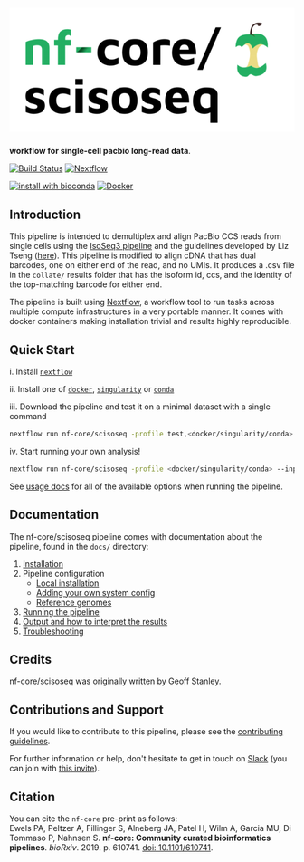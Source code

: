 # ![nf-core/scisoseq](docs/images/nf-core-scisoseq_logo.png)

**workflow for single-cell pacbio long-read data**.

[![Build Status](https://travis-ci.com/nf-core/scisoseq.svg?branch=master)](https://travis-ci.com/nf-core/scisoseq)
[![Nextflow](https://img.shields.io/badge/nextflow-%E2%89%A50.32.0-brightgreen.svg)](https://www.nextflow.io/)

[![install with bioconda](https://img.shields.io/badge/install%20with-bioconda-brightgreen.svg)](http://bioconda.github.io/)
[![Docker](https://img.shields.io/docker/automated/nfcore/scisoseq.svg)](https://hub.docker.com/r/nfcore/scisoseq)

## Introduction

This pipeline is intended to demultiplex and align PacBio CCS reads from single cells using the [IsoSeq3 pipeline](https://github.com/PacificBiosciences/IsoSeq) and the guidelines developed by Liz Tseng ([here](https://github.com/Magdoll/cDNA_Cupcake/wiki/Iso-Seq-Single-Cell-Analysis:-Recommended-Analysis-Guidelines)). This pipeline is modified to align cDNA that has dual barcodes, one on either end of the read, and no UMIs. It produces a .csv file in the `collate/` results folder that has the isoform id, ccs, and the identity of the top-matching barcode for either end.

The pipeline is built using [Nextflow](https://www.nextflow.io), a workflow tool to run tasks across multiple compute infrastructures in a very portable manner. It comes with docker containers making installation trivial and results highly reproducible.

## Quick Start

i. Install [`nextflow`](https://nf-co.re/usage/installation)

ii. Install one of [`docker`](https://docs.docker.com/engine/installation/), [`singularity`](https://www.sylabs.io/guides/3.0/user-guide/) or [`conda`](https://conda.io/miniconda.html)

iii. Download the pipeline and test it on a minimal dataset with a single command

```bash
nextflow run nf-core/scisoseq -profile test,<docker/singularity/conda>
```

iv. Start running your own analysis!

<!-- TODO nf-core: Update the default command above used to run the pipeline -->
```bash
nextflow run nf-core/scisoseq -profile <docker/singularity/conda> --input 'data/*.bam' --genome GRCm38
```

See [usage docs](docs/usage.md) for all of the available options when running the pipeline.

## Documentation

The nf-core/scisoseq pipeline comes with documentation about the pipeline, found in the `docs/` directory:

1. [Installation](https://nf-co.re/usage/installation)
2. Pipeline configuration
    * [Local installation](https://nf-co.re/usage/local_installation)
    * [Adding your own system config](https://nf-co.re/usage/adding_own_config)
    * [Reference genomes](https://nf-co.re/usage/reference_genomes)
3. [Running the pipeline](docs/usage.md)
4. [Output and how to interpret the results](docs/output.md)
5. [Troubleshooting](https://nf-co.re/usage/troubleshooting)

<!-- TODO nf-core: Add a brief overview of what the pipeline does and how it works -->

## Credits

nf-core/scisoseq was originally written by Geoff Stanley.

## Contributions and Support

If you would like to contribute to this pipeline, please see the [contributing guidelines](.github/CONTRIBUTING.md).

For further information or help, don't hesitate to get in touch on [Slack](https://nfcore.slack.com/channels/nf-core/scisoseq) (you can join with [this invite](https://nf-co.re/join/slack)).

## Citation

<!-- TODO nf-core: Add citation for pipeline after first release. Uncomment lines below and update Zenodo doi. -->
<!-- If you use  nf-core/scisoseq for your analysis, please cite it using the following doi: [10.5281/zenodo.XXXXXX](https://doi.org/10.5281/zenodo.XXXXXX) -->

You can cite the `nf-core` pre-print as follows:  
Ewels PA, Peltzer A, Fillinger S, Alneberg JA, Patel H, Wilm A, Garcia MU, Di Tommaso P, Nahnsen S. **nf-core: Community curated bioinformatics pipelines**. *bioRxiv*. 2019. p. 610741. [doi: 10.1101/610741](https://www.biorxiv.org/content/10.1101/610741v1).
